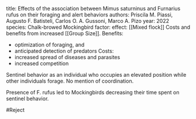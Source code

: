title: Effects of the association between Mimus saturninus and Furnarius rufus on their foraging and alert behaviors
authors: Priscila M. Piassi, Augusto F. Batisteli, Carlos O. A. Gussoni, Marco A. Pizo
year: 2022
species: Chalk-browed Mockingbird
factor: 
effect:
[[Mixed flock]]
Costs and benefits from increased [[Group Size]].
Benefits:
- optimization of foraging, and
- anticipated detection of predators
Costs:
- increased spread of diseases and parasites
- increased competition

Sentinel behavior as an individual who occupies an elevated position while other individuals forage. No mention of coordination.

Presence of F. rufus led to Mockingbirds decreasing their time spent on sentinel behavior. 

#Reject 
